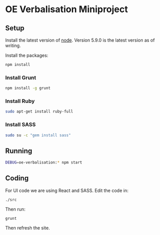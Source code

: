 # OE Verbalisation Miniproject

## Setup
Install the latest version of [node](https://nodejs.org/en/). Version 5.9.0 is the latest version as of writing.

Install the packages:

```bash
npm install
```
### Install Grunt

```bash
npm install -g grunt
```

### Install Ruby
```bash
sudo apt-get install ruby-full
```
### Install SASS
```bash
sudo su -c "gem install sass"
```

## Running

```bash
DEBUG=oe-verbalisation:* npm start
```

## Coding

For UI code we are using React and SASS. Edit the code in:
```
./src
```
Then run:
```
grunt
```
Then refresh the site.
